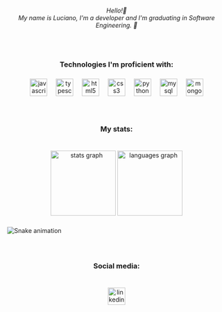 <h6 align="center">Hello!👋<br>My name is Luciano, I'm a developer and I'm graduating in Software Engineering. 🧠</h6>

###

<br clear="both">

<h3 align="center">Technologies I'm proficient with:</h3>

###

<div align="center">
  <img src="https://skillicons.dev/icons?i=js" height="40" alt="javascript logo"  />
  <img width="12" />
  <img src="https://skillicons.dev/icons?i=ts" height="40" alt="typescript logo"  />
  <img width="12" />
  <img src="https://cdn.jsdelivr.net/gh/devicons/devicon/icons/html5/html5-original.svg" height="40" alt="html5 logo"  />
  <img width="12" />
  <img src="https://cdn.jsdelivr.net/gh/devicons/devicon/icons/css3/css3-original.svg" height="40" alt="css3 logo"  />
  <img width="12" />
  <img src="https://skillicons.dev/icons?i=py" height="40" alt="python logo"  />
  <img width="12" />
  <img src="https://skillicons.dev/icons?i=mysql" height="40" alt="mysql logo"  />
  <img width="12" />
  <img src="https://skillicons.dev/icons?i=mongodb" height="40" alt="mongodb logo"  />
</div>

###

<br clear="both">

<h3 align="center">My stats:</h3>

###

<br clear="both">

<div align="center">
  <img src="https://github-readme-stats.vercel.app/api?username=LucianMorais&hide_title=false&hide_rank=false&show_icons=true&include_all_commits=true&count_private=true&disable_animations=false&theme=midnight-purple&locale=en&hide_border=false&order=1" height="150" alt="stats graph"  />
  <img src="https://github-readme-stats.vercel.app/api/top-langs?username=LucianMorais&locale=en&hide_title=false&layout=compact&card_width=320&langs_count=6&theme=midnight-purple&hide_border=false&order=2" height="150" alt="languages graph"  />
</div>

###

<img src="https://raw.githubusercontent.com/LucianMorais/LucianMorais/output/snake.svg" alt="Snake animation" />

###

<br clear="both">

<h3 align="center">Social media:</h3>

###

<br clear="both">

<div align="center">
  <a href="https://www.linkedin.com/in/luciano-morais-690348266/" target="_blank">
    <img src="https://img.shields.io/static/v1?message=LinkedIn&logo=linkedin&label=&color=0077B5&logoColor=white&labelColor=&style=for-the-badge" height="40" alt="linkedin logo"  />
  </a>
</div>

###

